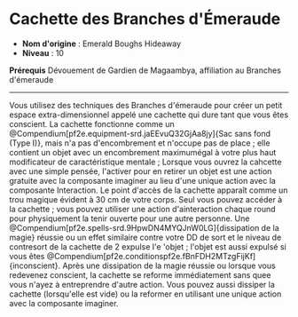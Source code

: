 # Cachette des Branches d'Émeraude

 * **Nom d'origine** : Emerald Boughs Hideaway
 * **Niveau** : 10


<p><span id="ctl00_MainContent_DetailedOutput"><strong>Prérequis</strong> Dévouement de Gardien de Magaambya, affiliation au Branches d'émeraude<br></span></p>
<hr>
<p>Vous utilisez des techniques des Branches d'émeraude pour créer un petit espace extra-dimensionnel appelé une cachette qui dure tant que vous êtes conscient. La cachette fonctionne comme un @Compendium[pf2e.equipment-srd.jaEEvuQ32GjAa8jy]{Sac sans fond (Type I)}, mais n'a pas d'encombrement et n'occupe pas de place ; elle contient un objet avec un encombrement maximumégal à votre plus haut modificateur de caractéristique mentale ; Lorsque vous ouvrez la cahcette avec une simple pensée, l'activer pour en retirer un objet est une action gratuite avec la composante imaginer au lieu d'une unique action avec la composante Interaction. Le point d'accès de la cachette apparaît comme un trou magique évident à 30 cm de votre corps. Seul vous pouvez accéder à la cachette ; vous pouvez utiliser une action d'ainteraction chaque round pour physiquement la tenir ouverte pour une autre personne. Une @Compendium[pf2e.spells-srd.9HpwDN4MYQJnW0LG]{dissipation de la magie} réussie ou un effet similaire contre votre DD de sort et le niveau de contresort de la cachette de 2 expulse l'e 'objet ; l'objet est aussi expulsé si vous êtes @Compendium[pf2e.conditionspf2e.fBnFDH2MTzgFijKf]{inconscient}. Après une dissipation de la magie réussie ou lorsque vous redevenez conscient, la cachette se reforme immédiatement sans quee vous n'ayez à entreprendre d'autre action. Vous pouvez aussi dissiper la cachette (lorsqu'elle est vide) ou la reformer en utilisant une unique action avec la composante imaginer.&nbsp;</p>